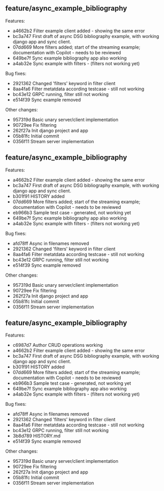 feature/async_example_bibliography
----------------------------------

Features:

 - a4662b2 Filter example client added - showing the same error
 - bc3a747 First draft of async DSG bibliography example, with working django app and sync client.
 - 07dd669 More filters added; start of the streaming example; documentation with Copilot - needs to be reviewed
 - 649be7f Sync example bibliography app also working
 - a4ab32e Sync example with filters - (filters not working yet)

Bug fixes:

 - 2921362 Changed 'filters' keyword in filter client
 - 8aa4fa6 Filter metatdata according testcase - still not working
 - bc43e12 GRPC running, filter still not working
 - e514f39 Sync example removed

Other changes:

 - 957319d Basic unary server/client implementation
 - 90729ee Fix filtering
 - 262f27a Init django project and app
 - 05b81fc Initial commit
 - 0356f11 Stream server implementation

feature/async_example_bibliography
----------------------------------

Features:

 - a4662b2 Filter example client added - showing the same error
 - bc3a747 First draft of async DSG bibliography example, with working django app and sync client.
 - b301f91 HISTORY added
 - 07dd669 More filters added; start of the streaming example; documentation with Copilot - needs to be reviewed
 - eb966b3 Sample test case - generated, not working yet
 - 649be7f Sync example bibliography app also working
 - a4ab32e Sync example with filters - (filters not working yet)

Bug fixes:

 - afd78ff Async in filenames removed
 - 2921362 Changed 'filters' keyword in filter client
 - 8aa4fa6 Filter metatdata according testcase - still not working
 - bc43e12 GRPC running, filter still not working
 - e514f39 Sync example removed

Other changes:

 - 957319d Basic unary server/client implementation
 - 90729ee Fix filtering
 - 262f27a Init django project and app
 - 05b81fc Initial commit
 - 0356f11 Stream server implementation

feature/async_example_bibliography
----------------------------------

Features:

 - c6987d7 Author CRUD operations working
 - a4662b2 Filter example client added - showing the same error
 - bc3a747 First draft of async DSG bibliography example, with working django app and sync client.
 - b301f91 HISTORY added
 - 07dd669 More filters added; start of the streaming example; documentation with Copilot - needs to be reviewed
 - eb966b3 Sample test case - generated, not working yet
 - 649be7f Sync example bibliography app also working
 - a4ab32e Sync example with filters - (filters not working yet)

Bug fixes:

 - afd78ff Async in filenames removed
 - 2921362 Changed 'filters' keyword in filter client
 - 8aa4fa6 Filter metatdata according testcase - still not working
 - bc43e12 GRPC running, filter still not working
 - 3b8d789 HISTORY.md
 - e514f39 Sync example removed

Other changes:

 - 957319d Basic unary server/client implementation
 - 90729ee Fix filtering
 - 262f27a Init django project and app
 - 05b81fc Initial commit
 - 0356f11 Stream server implementation

